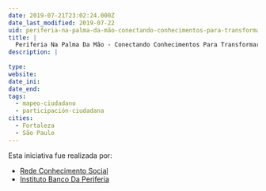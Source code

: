 ```yaml
---
date: 2019-07-21T23:02:24.000Z
date_last_modified: 2019-07-22
uid: periferia-na-palma-da-mão-conectando-conhecimentos-para-transformar
title: |
  Periferia Na Palma Da Mão - Conectando Conhecimentos Para Transformar
description: |
  
type: 
website: 
date_ini: 
date_end: 
tags:
  - mapeo-ciudadano
  - participación-ciudadana
cities: 
  - Fortaleza
  - São Paulo
---
```


Esta iniciativa fue realizada por:

- [Rede Conhecimento Social](/organizaciones/rede-conhecimento-social)
- [Instituto  Banco Da Periferia](/organizaciones/instituto-banco-da-periferia)
